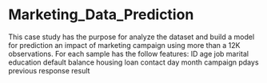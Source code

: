 # Marketing_Data_Prediction
This case study has the purpose for analyze the dataset and build a model for prediction an impact of marketing campaign using more than a 12K observations. For each sample has the follow features:
ID
age
job
marital
education
default 
balance
housing
loan
contact
day
month
campaign
pdays
previous
response
result
